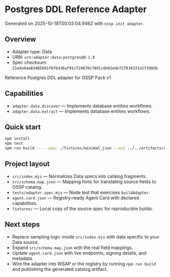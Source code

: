 # Postgres DDL Reference Adapter

Generated on 2025-10-18T00:03:04.946Z with `ossp init adapter`.

## Overview
- Adapter type: Data
- URN: `urn:adapter:data:postgres@0.1.0`
- Spec checksum: `21e9a9ae83485601f076d36af91cf24670c7801c6b01ede727034333a1f398db`

Reference Postgres DDL adapter for OSSP Pack v1

## Capabilities
- `adapter.data.discover` — Implements database entities workflows.
- `adapter.data.extract` — Implements database entities workflows.

## Quick start
```bash
npm install
npm test
npm run build -- --spec ./fixtures/minimal.json --out ../../artifacts/adapters/postgres
```

## Project layout
- `src/index.mjs` — Normalizes Data specs into catalog fragments.
- `src/schema.map.json` — Mapping hints for translating source fields to OSSP catalog.
- `tests/adapter.spec.mjs` — Node test that exercises `buildAdapter`.
- `agent.card.json` — Registry-ready Agent Card with declared capabilities.
- `fixtures/` — Local copy of the source spec for reproducible builds.

## Next steps
- Replace sampling logic inside `src/index.mjs` with data specific to your Data source.
- Expand `src/schema.map.json` with the real field mappings.
- Update `agent.card.json` with live endpoints, signing details, and metadata.
- Wire the adapter into WSAP or the registry by running `npm run build` and publishing the generated catalog artifact.
